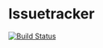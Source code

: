 # Issuetracker

[![Build Status](https://travis-ci.org/rodrigogs/issuetracker.svg)](https://travis-ci.org/rodrigogs/issuetracker)

